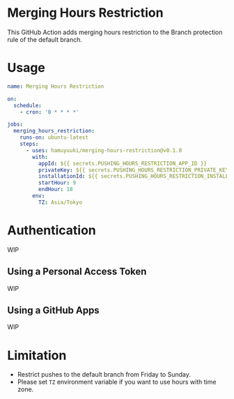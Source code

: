 # Merging Hours Restriction

This GitHub Action adds merging hours restriction to the Branch protection rule of the default branch.

# Usage

```yaml
name: Merging Hours Restriction

on:
  schedule:
    - cron: '0 * * * *'

jobs:
  merging_hours_restriction:
    runs-on: ubuntu-latest
    steps:
      - uses: hamuyuuki/merging-hours-restriction@v0.1.0
        with:
          appId: ${{ secrets.PUSHING_HOURS_RESTRICTION_APP_ID }}
          privateKey: ${{ secrets.PUSHING_HOURS_RESTRICTION_PRIVATE_KEY }}
          installationId: ${{ secrets.PUSHING_HOURS_RESTRICTION_INSTALLATION_ID }}
          startHour: 9
          endHour: 18
        env:
          TZ: Asia/Tokyo
```

# Authentication

WIP

## Using a Personal Access Token

WIP

## Using a GitHub Apps

WIP

# Limitation

- Restrict pushes to the default branch from Friday to Sunday.
- Please set `TZ` environment variable if you want to use hours with time zone.
